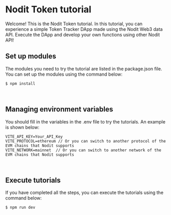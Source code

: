 # Nodit Token tutorial

Welcome! This is the Nodit Token tutorial. In this tutorial, you can experience a simple Token Tracker DApp made using the Nodit Web3 data API. Execute the DApp and develop your own functions using other Nodit API!

## Set up modules

The modules you need to try the tutorial are listed in the package.json file. You can set up the modules using the command below:

```
$ npm install
```

<br />

## Managing environment variables

You should fill in the variables in the .env file to try the tutorials. An example is shown below:

```
VITE_API_KEY=Your_API_Key
VITE_PROTOCOL=ethereum // Or you can switch to another protocol of the EVM chains that Nodit supports
VITE_NETWORK=mainnet  // Or you can switch to another network of the EVM chains that Nodit supports
```

<br />

## Execute tutorials

If you have completed all the steps, you can execute the tutorials using the command below:

```
$ npm run dev
```
